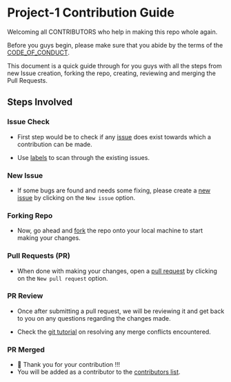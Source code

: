 # Project-1 Contribution Guide

Welcoming all CONTRIBUTORS who help in making this repo whole again.

Before you guys begin, please make sure that you abide by the terms of the [CODE_OF_CONDUCT](https://github.com/bradley-erickson/CmyPlot/blob/main/CODE_OF_CONDUCT.md).

This document is a quick guide through for you guys with all the steps from  new Issue creation, forking the repo, creating, reviewing and merging the Pull Requests.

## Steps Involved

### Issue Check
- First step would be to check if any [issue](https://github.com/bradley-erickson/CmyPlot/issues) does exist towards which a contribution can be made.

- Use [labels](https://github.com/bradley-erickson/CmyPlot/blob/ashwin_contribution.md/contributing/labels-guide.md) to scan through the existing issues.

### New Issue
- If some bugs are found and needs some fixing, please create a [new issue](https://github.com/bradley-erickson/CmyPlot/issues) by clicking on the `New issue` option.

### Forking  Repo
- Now, go ahead and [fork](https://docs.github.com/en/get-started/quickstart/fork-a-repo#fork-an-example-repository) the repo onto your local machine to start making your changes.

### Pull Requests (PR)
- When done with making your changes, open a [pull request](https://github.com/bradley-erickson/CmyPlot/pulls) by clicking on the `New pull request` option.

### PR Review
- Once after submitting a pull request, we will be reviewing it and get back to you on any questions regarding the changes made.

- Check the [git tutorial](https://lab.github.com/githubtraining/managing-merge-conflicts) on resolving any merge conflicts encountered.

### PR Merged
- 🎉 Thank you for your contribution !!!
- You will be added as a contributor to the [contributors list](https://github.com/bradley-erickson/CmyPlot/graphs/contributors).

